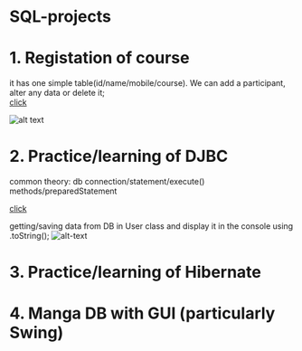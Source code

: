 # SQL-projects

<H1> 1. Registation of course</H1> 

it has one simple table(id/name/mobile/course). We can add a participant, alter any data or delete it;
<br>
[click](https://github.com/self-harm/SQL-projects/tree/main/RegistrationCourse)

![alt text](https://github.com/self-harm/SQL-projects/blob/main/SQL.PNG?raw=true)




<H1> 2. Practice/learning of DJBC</H1>
common theory:
db connection/statement/execute() methods/preparedStatement


[click](https://github.com/self-harm/SQL-projects/tree/main/JDBC_practice)

getting/saving data from DB in User class and display it in the console using .toString();
![alt-text](https://github.com/self-harm/SQL-projects/blob/main/1.PNG)
<H1> 3. Practice/learning of Hibernate</H1>

<H1> 4. Manga DB with GUI (particularly Swing)</H1>
